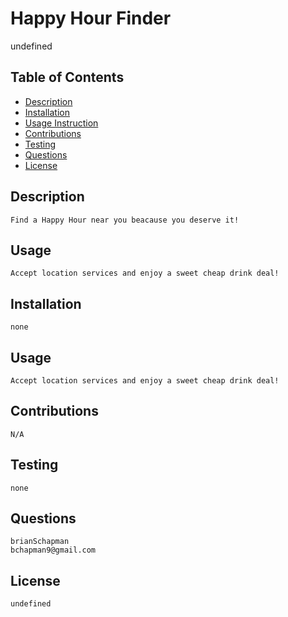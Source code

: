 # Happy Hour Finder

  undefined

## Table of Contents
- [Description](#Description)
- [Installation](#Installation)
- [Usage Instruction](#Usage)
- [Contributions](#Contributions)
- [Testing](#Testing)
- [Questions](#Questions)
- [License](#License)

## Description
    Find a Happy Hour near you beacause you deserve it! 

## Usage
    Accept location services and enjoy a sweet cheap drink deal!

## Installation
    none

## Usage
    Accept location services and enjoy a sweet cheap drink deal!

## Contributions
    N/A

## Testing
    none

## Questions
    brianSchapman
    bchapman9@gmail.com

## License
    undefined
  